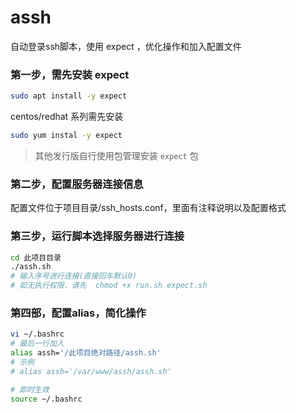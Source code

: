 # assh
自动登录ssh脚本，使用 expect ，优化操作和加入配置文件

### 第一步，需先安装 expect
```bash
sudo apt install -y expect
``` 

centos/redhat 系列需先安装

```bash
sudo yum instal -y expect
```

> 其他发行版自行使用包管理安装 `expect` 包

### 第二步，配置服务器连接信息
配置文件位于项目目录/ssh_hosts.conf，里面有注释说明以及配置格式

### 第三步，运行脚本选择服务器进行连接
```bash
cd 此项目目录
./assh.sh
# 输入序号进行连接(直接回车默认0)
# 如无执行权限，请先  chmod +x run.sh expect.sh
```
### 第四部，配置alias，简化操作
```bash
vi ~/.bashrc
# 最后一行加入
alias assh='/此项目绝对路径/assh.sh'
# 示例
# alias assh='/var/www/assh/assh.sh'

# 即时生效
source ~/.bashrc
```